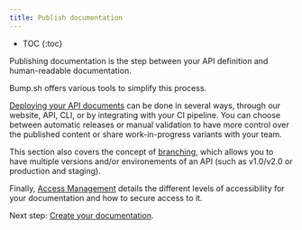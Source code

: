 ```yaml
---
title: Publish documentation
---
```


- TOC
{:toc}

Publishing documentation is the step between your API definition and human-readable documentation.

Bump.sh offers various tools to simplify this process.

[Deploying your API documents](/help/publish-documentation/deploy-and-release-management/) can be done in several ways, through our website, API, CLI, or by integrating with your CI pipeline. You can choose between automatic releases or manual validation to have more control over the published content or share work-in-progress variants with your team.

This section also covers the concept of [branching](/help/publish-documentation/branching/), which allows you to have multiple versions and/or environements of an API (such as v1.0/v2.0 or production and staging).

Finally, [Access Management](/help/publish-documentation/documentation-access-management/) details the different levels of accessibility for your documentation and how to secure access to it.

Next step: [Create your documentation](/help/publish-documentation/create-and-manage-documentation/).